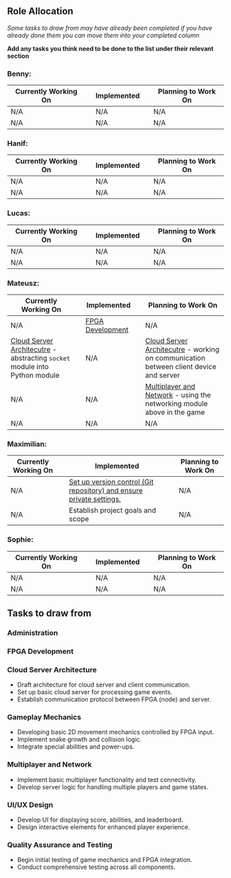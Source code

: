 ## Role Allocation

*Some tasks to draw from may have already been completed if you have already done them you can move them into your completed column*

**Add any tasks you think need to be done to the list under their relevant section**

### Benny: 

| Currently Working On | | Implemented | | Planning to Work On |
|--------------------------|-|------------------------------|-|---------------------------------|
| N/A | | N/A | | N/A |
| N/A | | N/A | | N/A |

### Hanif: 

| Currently Working On | | Implemented | | Planning to Work On |
|--------------------------|-|------------------------------|-|---------------------------------|
| N/A | | N/A | | N/A |
| N/A | | N/A | | N/A |

### Lucas:

| Currently Working On | | Implemented | | Planning to Work On |
|--------------------------|-|------------------------------|-|---------------------------------|
| N/A | | N/A | | N/A |
| N/A | | N/A | | N/A |

### Mateusz: 

| Currently Working On | | Implemented | | Planning to Work On |
|--------------------------|-|------------------------------|-|---------------------------------|
| N/A | | [FPGA Development](#fpga-development) | | N/A |
| [Cloud Server Architecutre](#cloud-server-architecture) - abstracting `socket` module into Python module | | N/A | | [Cloud Server Architecutre](#cloud-server-architecture) - working on communication between client device and server |
| N/A | | N/A | | [Multiplayer and Network](#multiplayer-and-network) - using the networking module above in the game |
| N/A | | N/A | | N/A |

### Maximilian: 

| Currently Working On | | Implemented | | Planning to Work On |
|--------------------------|-|------------------------------|-|---------------------------------|
| N/A | | [Set up version control (Git repository) and ensure private settings.](#administration) | | N/A |
| N/A | | Establish project goals and scope | | N/A |


### Sophie:

| Currently Working On | | Implemented | | Planning to Work On |
|--------------------------|-|------------------------------|-|---------------------------------|
| N/A | | N/A | | N/A |
| N/A | | N/A | | N/A |






## Tasks to draw from


### Administration


### FPGA Development


### Cloud Server Architecture

- Draft architecture for cloud server and client communication.
- Set up basic cloud server for processing game events.
- Establish communication protocol between FPGA (node) and server.

### Gameplay Mechanics

- Developing basic 2D movement mechanics controlled by FPGA input.
- Implement snake growth and collision logic.
- Integrate special abilities and power-ups.

### Multiplayer and Network

- Implement basic multiplayer functionality and test connectivity.
- Develop server logic for handling multiple players and game states.

### UI/UX Design

- Develop UI for displaying score, abilities, and leaderboard.
- Design interactive elements for enhanced player experience.

### Quality Assurance and Testing

- Begin initial testing of game mechanics and FPGA integration.
- Conduct comprehensive testing across all components.
